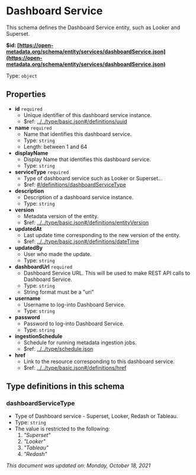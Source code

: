 # Dashboard Service

This schema defines the Dashboard Service entity, such as Looker and Superset.

**$id: [https://open-metadata.org/schema/entity/services/dashboardService.json](https://open-metadata.org/schema/entity/services/dashboardService.json)**

Type: `object`

## Properties
 - **id** `required`
   - Unique identifier of this dashboard service instance.
   - $ref: [../../type/basic.json#/definitions/uuid](../types/basic.md#uuid)
 - **name** `required`
   - Name that identifies this dashboard service.
   - Type: `string`
   - Length: between 1 and 64
 - **displayName**
   - Display Name that identifies this dashboard service.
   - Type: `string`
 - **serviceType** `required`
   - Type of dashboard service such as Looker or Superset...
   - $ref: [#/definitions/dashboardServiceType](#dashboardservicetype)
 - **description**
   - Description of a dashboard service instance.
   - Type: `string`
 - **version**
   - Metadata version of the entity.
   - $ref: [../../type/basic.json#/definitions/entityVersion](../types/basic.md#entityversion)
 - **updatedAt**
   - Last update time corresponding to the new version of the entity.
   - $ref: [../../type/basic.json#/definitions/dateTime](../types/basic.md#datetime)
 - **updatedBy**
   - User who made the update.
   - Type: `string`
 - **dashboardUrl** `required`
   - Dashboard Service URL. This will be used to make REST API calls to Dashboard Service.
   - Type: `string`
   - String format must be a "uri"
 - **username**
   - Username to log-into Dashboard Service.
   - Type: `string`
 - **password**
   - Password to log-into Dashboard Service.
   - Type: `string`
 - **ingestionSchedule**
   - Schedule for running metadata ingestion jobs.
   - $ref: [../../type/schedule.json](../types/schedule.md)
 - **href**
   - Link to the resource corresponding to this dashboard service.
   - $ref: [../../type/basic.json#/definitions/href](../types/basic.md#href)


## Type definitions in this schema
### dashboardServiceType

 - Type of Dashboard service - Superset, Looker, Redash or Tableau.
 - Type: `string`
 - The value is restricted to the following: 
   1. _"Superset"_
   2. _"Looker"_
   3. _"Tableau"_
   4. _"Redash"_



_This document was updated on: Monday, October 18, 2021_